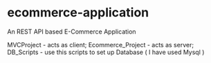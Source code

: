 # ecommerce-application
An REST API based E-Commerce Application

MVCProject - acts as client;
Ecommerce_Project - acts as server;
DB_Scripts - use this scripts to set up Database ( I have used Mysql )

